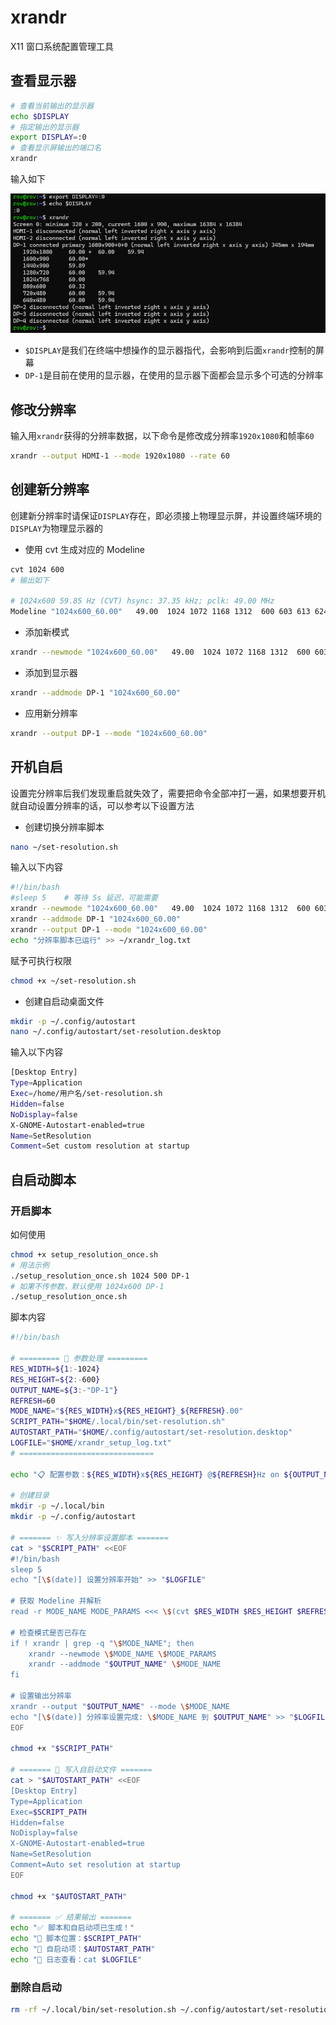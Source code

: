# xrandr

X11 窗口系统配置管理工具

## 查看显示器

```bash
# 查看当前输出的显示器
echo $DISPLAY
# 指定输出的显示器
export DISPLAY=:0
# 查看显示屏输出的端口名
xrandr
```

输入如下

![命令输出](images/xrandr-image.png)

- `$DISPLAY`是我们在终端中想操作的显示器指代，会影响到后面`xrandr`控制的屏幕
- `DP-1`是目前在使用的显示器，在使用的显示器下面都会显示多个可选的分辨率

## 修改分辨率

输入用`xrandr`获得的分辨率数据，以下命令是修改成分辨率`1920x1080`和帧率`60`

```bash
xrandr --output HDMI-1 --mode 1920x1080 --rate 60
```

## 创建新分辨率

创建新分辨率时请保证`DISPLAY`存在，即必须接上物理显示屏，并设置终端环境的`DISPLAY`为物理显示器的

- 使用 cvt 生成对应的 Modeline

```bash
cvt 1024 600
# 输出如下

# 1024x600 59.85 Hz (CVT) hsync: 37.35 kHz; pclk: 49.00 MHz
Modeline "1024x600_60.00"   49.00  1024 1072 1168 1312  600 603 613 624 -hsync +vsync
```

- 添加新模式

```bash
xrandr --newmode "1024x600_60.00"   49.00  1024 1072 1168 1312  600 603 613 624 -hsync +vsync
```

- 添加到显示器

```bash
xrandr --addmode DP-1 "1024x600_60.00"
```

- 应用新分辨率

```bash
xrandr --output DP-1 --mode "1024x600_60.00"
```

## 开机自启

设置完分辨率后我们发现重启就失效了，需要把命令全部冲打一遍，如果想要开机就自动设置分辨率的话，可以参考以下设置方法

- 创建切换分辨率脚本

```bash
nano ~/set-resolution.sh
```

输入以下内容

```bash
#!/bin/bash
#sleep 5    # 等待 5s 延迟，可能需要
xrandr --newmode "1024x600_60.00"   49.00  1024 1072 1168 1312  600 603 613 624 -hsync +vsync
xrandr --addmode DP-1 "1024x600_60.00"
xrandr --output DP-1 --mode "1024x600_60.00"
echo "分辨率脚本已运行" >> ~/xrandr_log.txt
```

赋予可执行权限

```bash
chmod +x ~/set-resolution.sh 
```

- 创建自启动桌面文件

```bash
mkdir -p ~/.config/autostart
nano ~/.config/autostart/set-resolution.desktop
```

输入以下内容

```bash
[Desktop Entry]
Type=Application
Exec=/home/用户名/set-resolution.sh
Hidden=false
NoDisplay=false
X-GNOME-Autostart-enabled=true
Name=SetResolution
Comment=Set custom resolution at startup
```

## 自启动脚本

### 开启脚本

如何使用

```bash
chmod +x setup_resolution_once.sh
# 用法示例 
./setup_resolution_once.sh 1024 500 DP-1
# 如果不传参数，默认使用 1024x600 DP-1
./setup_resolution_once.sh
```

脚本内容

```bash
#!/bin/bash

# ========= 🧩 参数处理 =========
RES_WIDTH=${1:-1024}
RES_HEIGHT=${2:-600}
OUTPUT_NAME=${3:-"DP-1"}
REFRESH=60
MODE_NAME="${RES_WIDTH}x${RES_HEIGHT}_${REFRESH}.00"
SCRIPT_PATH="$HOME/.local/bin/set-resolution.sh"
AUTOSTART_PATH="$HOME/.config/autostart/set-resolution.desktop"
LOGFILE="$HOME/xrandr_setup_log.txt"
# ==============================

echo "📋 配置参数：${RES_WIDTH}x${RES_HEIGHT} @${REFRESH}Hz on ${OUTPUT_NAME}"

# 创建目录
mkdir -p ~/.local/bin
mkdir -p ~/.config/autostart

# ======= ✨ 写入分辨率设置脚本 =======
cat > "$SCRIPT_PATH" <<EOF
#!/bin/bash
sleep 5
echo "[\$(date)] 设置分辨率开始" >> "$LOGFILE"

# 获取 Modeline 并解析
read -r MODE_NAME MODE_PARAMS <<< \$(cvt $RES_WIDTH $RES_HEIGHT $REFRESH | grep Modeline | sed 's/Modeline //')

# 检查模式是否已存在
if ! xrandr | grep -q "\$MODE_NAME"; then
    xrandr --newmode \$MODE_NAME \$MODE_PARAMS
    xrandr --addmode "$OUTPUT_NAME" \$MODE_NAME
fi

# 设置输出分辨率
xrandr --output "$OUTPUT_NAME" --mode \$MODE_NAME
echo "[\$(date)] 分辨率设置完成: \$MODE_NAME 到 $OUTPUT_NAME" >> "$LOGFILE"
EOF

chmod +x "$SCRIPT_PATH"

# ======= 🧷 写入自启动文件 =======
cat > "$AUTOSTART_PATH" <<EOF
[Desktop Entry]
Type=Application
Exec=$SCRIPT_PATH
Hidden=false
NoDisplay=false
X-GNOME-Autostart-enabled=true
Name=SetResolution
Comment=Auto set resolution at startup
EOF

chmod +x "$AUTOSTART_PATH"

# ======= ✅ 结果输出 =======
echo "✅ 脚本和自启动项已生成！"
echo "📜 脚本位置：$SCRIPT_PATH"
echo "🚀 自启动项：$AUTOSTART_PATH"
echo "🧾 日志查看：cat $LOGFILE"

```

### 删除自启动

```bash
rm -rf ~/.local/bin/set-resolution.sh ~/.config/autostart/set-resolution.desktop
```
